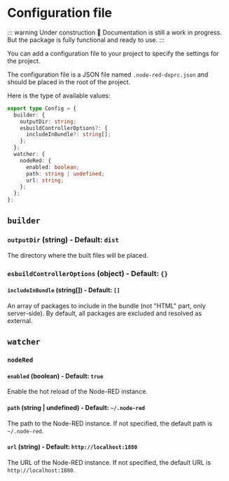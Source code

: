 # Configuration file

::: warning Under construction 🚧
Documentation is still a work in progress. But the package is fully functional and ready to use.
:::

You can add a configuration file to your project to specify the settings for the project. 

The configuration file is a JSON file named `.node-red-dxprc.json` and should be placed in the root of the project.

Here is the type of available values: 

```typescript
export type Config = {
  builder: {
    outputDir: string;
    esbuildControllerOptions?: {
      includeInBundle?: string[];
    };
  };
  watcher: {
    nodeRed: {
      enabled: boolean;
      path: string | undefined;
      url: string;
    };
  };
};
```

## `builder`

### `outputDir` (string) - Default: `dist`
The directory where the built files will be placed.

### `esbuildControllerOptions` (object) - Default: `{}`

#### `includeInBundle` (string[]) - Default: `[]`
An array of packages to include in the bundle (not "HTML" part, only server-side). 
By default, all packages are excluded and resolved as external.

## `watcher`

### `nodeRed`

#### `enabled` (boolean) - Default: `true`
Enable the hot reload of the Node-RED instance.

#### `path` (string | undefined) - Default: `~/.node-red`
The path to the Node-RED instance. If not specified, the default path is `~/.node-red`.

#### `url` (string) - Default: `http://localhost:1880`
The URL of the Node-RED instance. If not specified, the default URL is `http://localhost:1880`.


